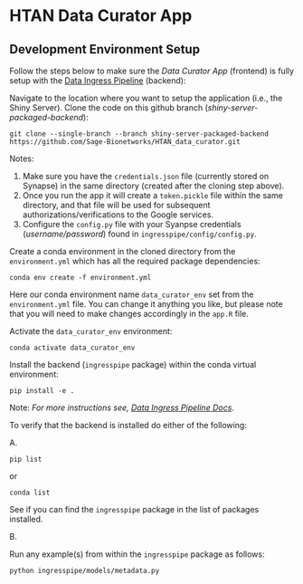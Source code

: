 # HTAN Data Curator App
## Development Environment Setup

Follow the steps below to make sure the _Data Curator App_ (frontend) is fully setup with the [Data Ingress Pipeline](https://github.com/Sage-Bionetworks/HTAN-data-pipeline/tree/organized-into-packages) (backend):

Navigate to the location where you want to setup the application (i.e., the Shiny Server). Clone the code on this github branch (_shiny-server-packaged-backend_):

    git clone --single-branch --branch shiny-server-packaged-backend https://github.com/Sage-Bionetworks/HTAN_data_curator.git

Notes:

1. Make sure you have the `credentials.json` file (currently stored on Synapse) in the same directory (created after the cloning step above).
2. Once you run the app it will create a `token.pickle` file within the same directory, and that file will be used for subsequent authorizations/verifications to the Google services.
3. Configure the `config.py` file with your Syanpse credentials (_username/password_) found in `ingresspipe/config/config.py`.

Create a conda environment in the cloned directory from the `environment.yml` which has all the required package dependencies:

    conda env create -f environment.yml

Here our conda environment name `data_curator_env` set from the `environment.yml` file. You can change it anything you like, but please note that you will need to make changes accordingly in the `app.R` file.

Activate the `data_curator_env` environment:

    conda activate data_curator_env

Install the backend (`ingresspipe` package) within the conda virtual environment:

    pip install -e .

Note: _For more instructions see, [Data Ingress Pipeline Docs](https://github.com/Sage-Bionetworks/HTAN-data-pipeline/tree/organized-into-packages#readme)_.

To verify that the backend is installed do either of the following:

A.

    pip list

or 

    conda list
   
See if you can find the `ingresspipe` package in the list of packages installed.

B.

Run any example(s) from within the `ingresspipe` package as follows:

    python ingresspipe/models/metadata.py
